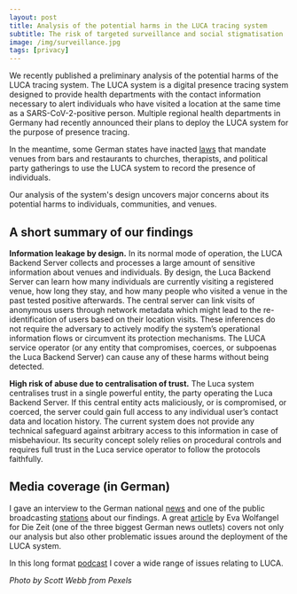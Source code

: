 ```yaml
---
layout: post
title: Analysis of the potential harms in the LUCA tracing system
subtitle: The risk of targeted surveillance and social stigmatisation
image: /img/surveillance.jpg
tags: [privacy]
---
```


We recently published a preliminary analysis of the potential harms of the LUCA tracing system.
The LUCA system is a digital presence tracing system designed to provide health departments with the contact information necessary to alert individuals who have visited a location at the same time as a SARS-CoV-2-positive person.
Multiple regional health departments in Germany had recently announced their plans to deploy the LUCA system for the purpose of presence tracing.

In the meantime, some German states have inacted [laws](https://www.regierung-mv.de/static/Regierungsportal/Portalredaktion/Inhalte/Corona/Corona-Verordnung.pdf) that mandate venues from bars and restaurants to churches, therapists, and political party gatherings to use the LUCA system to record the presence of individuals.

Our analysis of the system's design uncovers major concerns about its potential harms to individuals, communities, and venues.

A short summary of our findings
-

**Information leakage by design.** In its normal mode of operation, the LUCA Backend Server collects and processes a large amount of sensitive information about venues and individuals.
By design, the Luca Backend Server can learn how many individuals are currently visiting a registered venue, how long they stay, and how many people who visited a venue in the past tested positive afterwards.
The central server can link visits of anonymous users through network metadata which might lead to the re-identification of users based on their location visits. These inferences do not require the adversary to actively modify the system’s operational information flows or circumvent its protection mechanisms.
The LUCA service operator (or any entity that compromises, coerces, or subpoenas the Luca Backend Server) can cause any of these harms without being detected. 

**High risk of abuse due to centralisation of trust.** The Luca system centralises trust in a single powerful entity, the party operating the Luca Backend Server. If this central entity acts maliciously, or is compromised, or coerced, the server could gain full access to any individual user’s contact data and location history.
The current system does not provide any technical safeguard against arbitrary access to this information in case of misbehaviour. Its security concept solely relies on procedural controls and requires full trust in the Luca service operator to follow the protocols faithfully.

Media coverage (in German)
-
I gave an interview to the German national [news](https://www.zdf.de/nachrichten/heute-journal/pilotprojekt-weimar-100.html) and one of the public broadcasting [stations](https://www.radioeins.de/programm/sendungen/der_schoene_morgen/_/luca-app--sinn-und-nutzen-der-app.html) about our findings.
A great [article](https://www.zeit.de/digital/datenschutz/2021-03/corona-app-luca-kontaktverfolgung-einsatz-umstritten-kontakte-politik-lobbyismus) by Eva Wolfangel for Die Zeit (one of the three biggest German news outlets) covers not only our analysis but also other problematic issues around the deployment of the LUCA system.

In this long format [podcast](https://www.ndr.de/nachrichten/info/podcast4808.html) I cover a wide range of issues relating to LUCA.  
  

*Photo by Scott Webb from Pexels*

